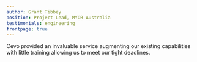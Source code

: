 ```yaml
---
author: Grant Tibbey
position: Project Lead, MYOB Australia
testimonials: engineering
frontpage: true
---
```

Cevo provided an invaluable service augmenting our existing capabilities with little training allowing us to meet our tight deadlines.
